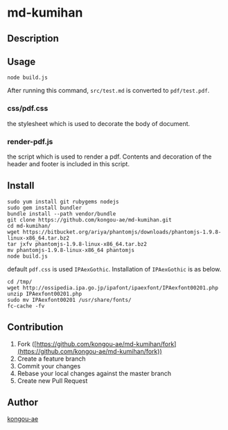 # md-kumihan

## Description

## Usage

```
node build.js
```

After running this command, `src/test.md` is converted to `pdf/test.pdf`.

### css/pdf.css

the stylesheet which is used to decorate the body of document.

### render-pdf.js

the script which is used to render a pdf. Contents and decoration of the header and footer is included in this script.

## Install

```
sudo yum install git rubygems nodejs
sudo gem install bundler
bundle install --path vendor/bundle
git clone https://github.com/kongou-ae/md-kumihan.git
cd md-kumihan/
wget https://bitbucket.org/ariya/phantomjs/downloads/phantomjs-1.9.8-linux-x86_64.tar.bz2
tar jxfv phantomjs-1.9.8-linux-x86_64.tar.bz2
mv phantomjs-1.9.8-linux-x86_64 phantomjs
node build.js
```

default `pdf.css` is used `IPAexGothic`. Installation of `IPAexGothic` is as below.

```
cd /tmp/
wget http://ossipedia.ipa.go.jp/ipafont/ipaexfont/IPAexfont00201.php 
unzip IPAexfont00201.php
sudo mv IPAexfont00201 /usr/share/fonts/
fc-cache -fv
```

## Contribution

1. Fork ([https://github.com/kongou-ae/md-kumihan/fork](https://github.com/kongou-ae/md-kumihan/fork))
1. Create a feature branch
1. Commit your changes
1. Rebase your local changes against the master branch
1. Create new Pull Request

## Author

[kongou-ae](https://github.com/kongou-ae)
